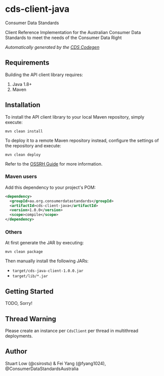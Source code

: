 # cds-client-java

Consumer Data Standards

Client Reference Implementation for the Australian Consumer Data Standards to meet the needs of the Consumer Data Right

*Automatically generated by the [CDS Codegen](https://github.com/ConsumerDataStandardsAustralia/cds-codegen)*


## Requirements

Building the API client library requires:
1. Java 1.8+
2. Maven

## Installation

To install the API client library to your local Maven repository, simply execute:

```shell
mvn clean install
```

To deploy it to a remote Maven repository instead, configure the settings of the repository and execute:

```shell
mvn clean deploy
```

Refer to the [OSSRH Guide](http://central.sonatype.org/pages/ossrh-guide.html) for more information.

### Maven users

Add this dependency to your project's POM:

```xml
<dependency>
  <groupId>au.org.consumerdatastandards</groupId>
  <artifactId>cds-client-java</artifactId>
  <version>1.0.0</version>
  <scope>compile</scope>
</dependency>
```

### Others

At first generate the JAR by executing:

```shell
mvn clean package
```

Then manually install the following JARs:

* `target/cds-java-client-1.0.0.jar`
* `target/lib/*.jar`

## Getting Started

TODO, Sorry!

## Thread Warning

Please create an instance per `CdsClient` per thread in multithread deployments.

## Author

Stuart Low (@csirostu) & Fei Yang (@fyang1024), @ConsumerDataStandardsAustralia


